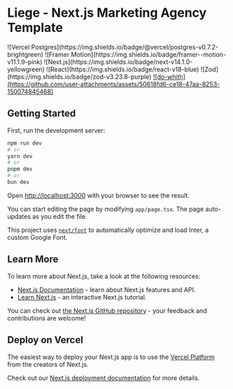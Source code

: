 <h1>Liege - Next.js Marketing Agency Template</h1>
![Vercel Postgres](https://img.shields.io/badge/@vercel/postgres-v0.7.2-brightgreen) ![Framer Motion](https://img.shields.io/badge/framer--motion-v11.1.9-pink) ![Next.js](https://img.shields.io/badge/next-v14.1.0-yellowgreen) ![React](https://img.shields.io/badge/react-v18-blue) ![Zod](https://img.shields.io/badge/zod-v3.23.8-purple)  
<a href="https://marketing-agency-db.vercel.app/">
![do-whith](https://github.com/user-attachments/assets/50618fd6-ce18-47aa-8253-150074845468)
</a>



## Getting Started

First, run the development server:

```bash
npm run dev
# or
yarn dev
# or
pnpm dev
# or
bun dev
```

Open [http://localhost:3000](http://localhost:3000) with your browser to see the result.

You can start editing the page by modifying `app/page.tsx`. The page auto-updates as you edit the file.

This project uses [`next/font`](https://nextjs.org/docs/basic-features/font-optimization) to automatically optimize and load Inter, a custom Google Font.

## Learn More

To learn more about Next.js, take a look at the following resources:

- [Next.js Documentation](https://nextjs.org/docs) - learn about Next.js features and API.
- [Learn Next.js](https://nextjs.org/learn) - an interactive Next.js tutorial.

You can check out [the Next.js GitHub repository](https://github.com/vercel/next.js/) - your feedback and contributions are welcome!

## Deploy on Vercel

The easiest way to deploy your Next.js app is to use the [Vercel Platform](https://vercel.com/new?utm_medium=default-template&filter=next.js&utm_source=create-next-app&utm_campaign=create-next-app-readme) from the creators of Next.js.

Check out our [Next.js deployment documentation](https://nextjs.org/docs/deployment) for more details.
